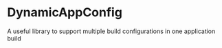 # DynamicAppConfig
A useful library to support multiple build configurations in one application build
